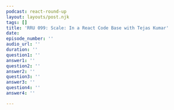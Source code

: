```yaml
---
podcast: react-round-up
layout: layouts/post.njk
tags: []
title: 'RRU 099: Scale: In a React Code Base with Tejas Kumar'
date: 
episode_number: ''
audio_url: ''
duration: ''
question1: ''
answer1: ''
question2: ''
answer2: ''
question3: ''
answer3: ''
question4: ''
answer4: ''

---
```

